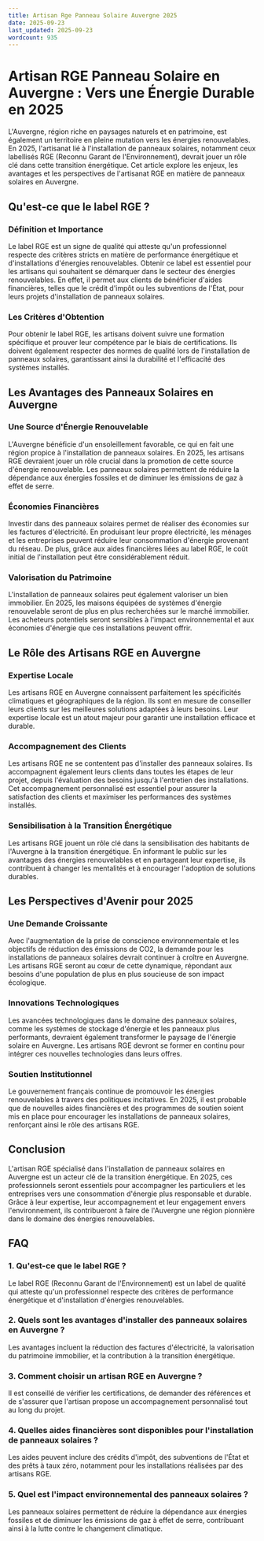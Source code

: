 ```yaml
---
title: Artisan Rge Panneau Solaire Auvergne 2025
date: 2025-09-23
last_updated: 2025-09-23
wordcount: 935
---
```


# Artisan RGE Panneau Solaire en Auvergne : Vers une Énergie Durable en 2025

L'Auvergne, région riche en paysages naturels et en patrimoine, est également un territoire en pleine mutation vers les énergies renouvelables. En 2025, l'artisanat lié à l'installation de panneaux solaires, notamment ceux labellisés RGE (Reconnu Garant de l'Environnement), devrait jouer un rôle clé dans cette transition énergétique. Cet article explore les enjeux, les avantages et les perspectives de l'artisanat RGE en matière de panneaux solaires en Auvergne.

## Qu'est-ce que le label RGE ?

### Définition et Importance

Le label RGE est un signe de qualité qui atteste qu'un professionnel respecte des critères stricts en matière de performance énergétique et d'installations d'énergies renouvelables. Obtenir ce label est essentiel pour les artisans qui souhaitent se démarquer dans le secteur des énergies renouvelables. En effet, il permet aux clients de bénéficier d'aides financières, telles que le crédit d'impôt ou les subventions de l'État, pour leurs projets d'installation de panneaux solaires.

### Les Critères d'Obtention

Pour obtenir le label RGE, les artisans doivent suivre une formation spécifique et prouver leur compétence par le biais de certifications. Ils doivent également respecter des normes de qualité lors de l'installation de panneaux solaires, garantissant ainsi la durabilité et l'efficacité des systèmes installés.

## Les Avantages des Panneaux Solaires en Auvergne

### Une Source d'Énergie Renouvelable

L'Auvergne bénéficie d'un ensoleillement favorable, ce qui en fait une région propice à l'installation de panneaux solaires. En 2025, les artisans RGE devraient jouer un rôle crucial dans la promotion de cette source d'énergie renouvelable. Les panneaux solaires permettent de réduire la dépendance aux énergies fossiles et de diminuer les émissions de gaz à effet de serre.

### Économies Financières

Investir dans des panneaux solaires permet de réaliser des économies sur les factures d'électricité. En produisant leur propre électricité, les ménages et les entreprises peuvent réduire leur consommation d'énergie provenant du réseau. De plus, grâce aux aides financières liées au label RGE, le coût initial de l'installation peut être considérablement réduit.

### Valorisation du Patrimoine

L'installation de panneaux solaires peut également valoriser un bien immobilier. En 2025, les maisons équipées de systèmes d'énergie renouvelable seront de plus en plus recherchées sur le marché immobilier. Les acheteurs potentiels seront sensibles à l'impact environnemental et aux économies d'énergie que ces installations peuvent offrir.

## Le Rôle des Artisans RGE en Auvergne

### Expertise Locale

Les artisans RGE en Auvergne connaissent parfaitement les spécificités climatiques et géographiques de la région. Ils sont en mesure de conseiller leurs clients sur les meilleures solutions adaptées à leurs besoins. Leur expertise locale est un atout majeur pour garantir une installation efficace et durable.

### Accompagnement des Clients

Les artisans RGE ne se contentent pas d'installer des panneaux solaires. Ils accompagnent également leurs clients dans toutes les étapes de leur projet, depuis l'évaluation des besoins jusqu'à l'entretien des installations. Cet accompagnement personnalisé est essentiel pour assurer la satisfaction des clients et maximiser les performances des systèmes installés.

### Sensibilisation à la Transition Énergétique

Les artisans RGE jouent un rôle clé dans la sensibilisation des habitants de l'Auvergne à la transition énergétique. En informant le public sur les avantages des énergies renouvelables et en partageant leur expertise, ils contribuent à changer les mentalités et à encourager l'adoption de solutions durables.

## Les Perspectives d'Avenir pour 2025

### Une Demande Croissante

Avec l'augmentation de la prise de conscience environnementale et les objectifs de réduction des émissions de CO2, la demande pour les installations de panneaux solaires devrait continuer à croître en Auvergne. Les artisans RGE seront au cœur de cette dynamique, répondant aux besoins d'une population de plus en plus soucieuse de son impact écologique.

### Innovations Technologiques

Les avancées technologiques dans le domaine des panneaux solaires, comme les systèmes de stockage d'énergie et les panneaux plus performants, devraient également transformer le paysage de l'énergie solaire en Auvergne. Les artisans RGE devront se former en continu pour intégrer ces nouvelles technologies dans leurs offres.

### Soutien Institutionnel

Le gouvernement français continue de promouvoir les énergies renouvelables à travers des politiques incitatives. En 2025, il est probable que de nouvelles aides financières et des programmes de soutien soient mis en place pour encourager les installations de panneaux solaires, renforçant ainsi le rôle des artisans RGE.

## Conclusion

L'artisan RGE spécialisé dans l'installation de panneaux solaires en Auvergne est un acteur clé de la transition énergétique. En 2025, ces professionnels seront essentiels pour accompagner les particuliers et les entreprises vers une consommation d'énergie plus responsable et durable. Grâce à leur expertise, leur accompagnement et leur engagement envers l'environnement, ils contribueront à faire de l'Auvergne une région pionnière dans le domaine des énergies renouvelables.

## FAQ

### 1. Qu'est-ce que le label RGE ?

Le label RGE (Reconnu Garant de l'Environnement) est un label de qualité qui atteste qu'un professionnel respecte des critères de performance énergétique et d'installation d'énergies renouvelables.

### 2. Quels sont les avantages d'installer des panneaux solaires en Auvergne ?

Les avantages incluent la réduction des factures d'électricité, la valorisation du patrimoine immobilier, et la contribution à la transition énergétique.

### 3. Comment choisir un artisan RGE en Auvergne ?

Il est conseillé de vérifier les certifications, de demander des références et de s'assurer que l'artisan propose un accompagnement personnalisé tout au long du projet.

### 4. Quelles aides financières sont disponibles pour l'installation de panneaux solaires ?

Les aides peuvent inclure des crédits d'impôt, des subventions de l'État et des prêts à taux zéro, notamment pour les installations réalisées par des artisans RGE.

### 5. Quel est l'impact environnemental des panneaux solaires ?

Les panneaux solaires permettent de réduire la dépendance aux énergies fossiles et de diminuer les émissions de gaz à effet de serre, contribuant ainsi à la lutte contre le changement climatique.